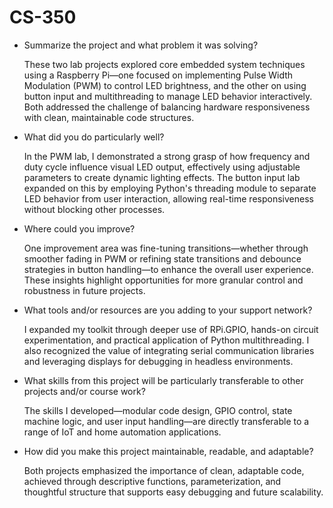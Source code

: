 # CS-350

- Summarize the project and what problem it was solving?
  
  These two lab projects explored core embedded system techniques using a Raspberry Pi—one focused on implementing Pulse  Width Modulation (PWM) to control LED brightness, and the other on using button input and multithreading to manage LED behavior interactively. Both addressed the challenge of balancing hardware responsiveness with clean, maintainable code structures.
- What did you do particularly well?
  
  In the PWM lab, I demonstrated a strong grasp of how frequency and duty cycle influence visual LED output, effectively using adjustable parameters to create dynamic lighting effects. The button input lab expanded on this by employing Python's threading module to separate LED behavior from user interaction, allowing real-time responsiveness without blocking other processes.
- Where could you improve?
  
  One improvement area was fine-tuning transitions—whether through smoother fading in PWM or refining state transitions and debounce strategies in button handling—to enhance the overall user experience. These insights highlight opportunities for more granular control and robustness in future projects.
- What tools and/or resources are you adding to your support network?
  
  I expanded my toolkit through deeper use of RPi.GPIO, hands-on circuit experimentation, and practical application of Python multithreading. I also recognized the value of integrating serial communication libraries and leveraging displays for debugging in headless environments.
- What skills from this project will be particularly transferable to other projects and/or course work?
  
  The skills I developed—modular code design, GPIO control, state machine logic, and user input handling—are directly transferable to a range of IoT and home automation applications.
- How did you make this project maintainable, readable, and adaptable?
  
  Both projects emphasized the importance of clean, adaptable code, achieved through descriptive functions, parameterization, and thoughtful structure that supports easy debugging and future scalability.
